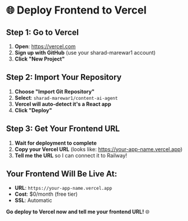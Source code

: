 # 🌐 Deploy Frontend to Vercel

## **Step 1: Go to Vercel**
1. **Open**: https://vercel.com
2. **Sign up with GitHub** (use your sharad-marewar1 account)
3. **Click "New Project"**

## **Step 2: Import Your Repository**
1. **Choose "Import Git Repository"**
2. **Select**: `sharad-marewar1/content-ai-agent`
3. **Vercel will auto-detect it's a React app**
4. **Click "Deploy"**

## **Step 3: Get Your Frontend URL**
1. **Wait for deployment to complete**
2. **Copy your Vercel URL** (looks like: https://your-app-name.vercel.app)
3. **Tell me the URL** so I can connect it to Railway!

## **Your Frontend Will Be Live At:**
- **URL**: `https://your-app-name.vercel.app`
- **Cost**: $0/month (free tier)
- **SSL**: Automatic

**Go deploy to Vercel now and tell me your frontend URL!** 🌐
